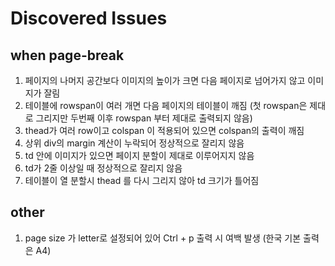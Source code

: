 # Discovered Issues

## when page-break
1. 페이지의 나머지 공간보다 이미지의 높이가 크면 다음 페이지로 넘어가지 않고 이미지가 잘림
2. 테이블에 rowspan이 여러 개면 다음 페이지의 테이블이 깨짐 (첫 rowspan은 제대로 그리지만 두번째 이후 rowspan 부터 제대로 출력되지 않음)
3. thead가 여러 row이고 colspan 이 적용되어 있으면 colspan의 출력이 깨짐
4. 상위 div의 margin 계산이 누락되어 정상적으로 잘리지 않음
5. td 안에 이미지가 있으면 페이지 분할이 제대로 이루어지지 않음
6. td가 2줄 이상일 때 정상적으로 잘리지 않음
7. 테이블이 열 분할시 thead 를 다시 그리지 않아 td 크기가 틀어짐

## other
1. page size 가 letter로 설정되어 있어 Ctrl + p 출력 시 여백 발생 (한국 기본 출력은 A4)
